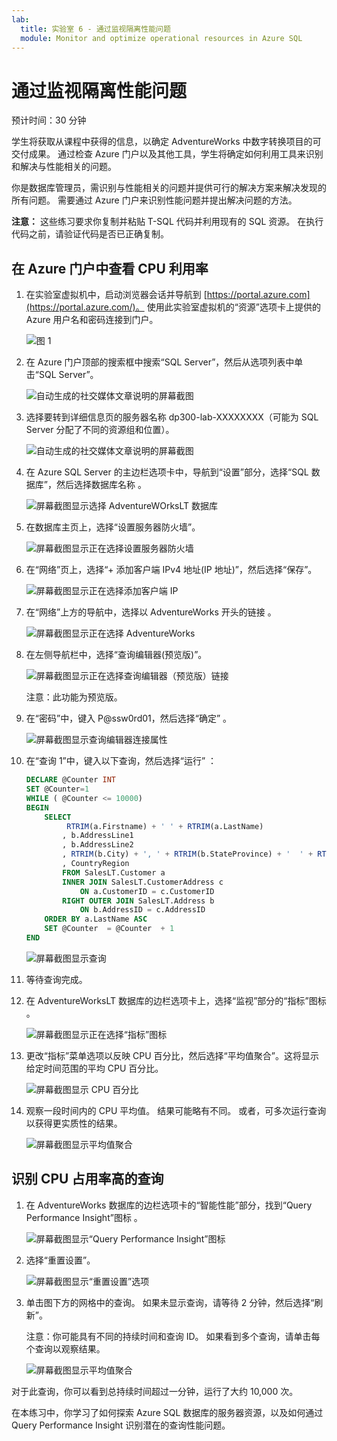 ```yaml
---
lab:
  title: 实验室 6 - 通过监视隔离性能问题
  module: Monitor and optimize operational resources in Azure SQL
---
```


# 通过监视隔离性能问题

预计时间：30 分钟

学生将获取从课程中获得的信息，以确定 AdventureWorks 中数字转换项目的可交付成果。 通过检查 Azure 门户以及其他工具，学生将确定如何利用工具来识别和解决与性能相关的问题。

你是数据库管理员，需识别与性能相关的问题并提供可行的解决方案来解决发现的所有问题。 需要通过 Azure 门户来识别性能问题并提出解决问题的方法。

**注意：** 这些练习要求你复制并粘贴 T-SQL 代码并利用现有的 SQL 资源。 在执行代码之前，请验证代码是否已正确复制。

## 在 Azure 门户中查看 CPU 利用率

1. 在实验室虚拟机中，启动浏览器会话并导航到 [https://portal.azure.com](https://portal.azure.com/)。 使用此实验室虚拟机的“资源”选项卡上提供的 Azure 用户名和密码连接到门户。

    ![图 1](../images/dp-300-module-01-lab-01.png)

1. 在 Azure 门户顶部的搜索框中搜索“SQL Server”，然后从选项列表中单击“SQL Server”。

    ![自动生成的社交媒体文章说明的屏幕截图](../images/dp-300-module-04-lab-1.png)

1. 选择要转到详细信息页的服务器名称 dp300-lab-XXXXXXXX（可能为 SQL Server 分配了不同的资源组和位置）。

    ![自动生成的社交媒体文章说明的屏幕截图](../images/dp-300-module-04-lab-2.png)

1. 在 Azure SQL Server 的主边栏选项卡中，导航到“设置”部分，选择“SQL 数据库”，然后选择数据库名称 。

    ![屏幕截图显示选择 AdventureWOrksLT 数据库](../images/dp-300-module-05-lab-04.png)

1. 在数据库主页上，选择“设置服务器防火墙”。

    ![屏幕截图显示正在选择设置服务器防火墙](../images/dp-300-module-06-lab-01.png)

1. 在“网络”页上，选择“+ 添加客户端 IPv4 地址(IP 地址)”，然后选择“保存”。

    ![屏幕截图显示正在选择添加客户端 IP](../images/dp-300-module-06-lab-02.png)

1. 在“网络”上方的导航中，选择以 AdventureWorks 开头的链接 。

    ![屏幕截图显示正在选择 AdventureWorks](../images/dp-300-module-06-lab-03.png)

1. 在左侧导航栏中，选择“查询编辑器(预览版)”。

    ![屏幕截图显示正在选择查询编辑器（预览版）链接](../images/dp-300-module-06-lab-04.png)

    注意：此功能为预览版。

1. 在“密码”中，键入 P@ssw0rd01，然后选择“确定”  。

    ![屏幕截图显示查询编辑器连接属性](../images/dp-300-module-06-lab-05.png)

1. 在“查询 1”中，键入以下查询，然后选择“运行” ：

    ```sql
    DECLARE @Counter INT 
    SET @Counter=1
    WHILE ( @Counter <= 10000)
    BEGIN
        SELECT 
             RTRIM(a.Firstname) + ' ' + RTRIM(a.LastName)
            , b.AddressLine1
            , b.AddressLine2
            , RTRIM(b.City) + ', ' + RTRIM(b.StateProvince) + '  ' + RTRIM(b.PostalCode)
            , CountryRegion
            FROM SalesLT.Customer a
            INNER JOIN SalesLT.CustomerAddress c 
                ON a.CustomerID = c.CustomerID
            RIGHT OUTER JOIN SalesLT.Address b
                ON b.AddressID = c.AddressID
        ORDER BY a.LastName ASC
        SET @Counter  = @Counter  + 1
    END
    ```

    ![屏幕截图显示查询](../images/dp-300-module-06-lab-06.png)

1. 等待查询完成。

1. 在 AdventureWorksLT 数据库的边栏选项卡上，选择“监视”部分的“指标”图标  。

    ![屏幕截图显示正在选择“指标”图标](../images/dp-300-module-06-lab-07.png)

1. 更改“指标”菜单选项以反映 CPU 百分比，然后选择“平均值聚合”。这将显示给定时间范围的平均 CPU 百分比。

    ![屏幕截图显示 CPU 百分比](../images/dp-300-module-06-lab-08.png)

1. 观察一段时间内的 CPU 平均值。 结果可能略有不同。 或者，可多次运行查询以获得更实质性的结果。

    ![屏幕截图显示平均值聚合](../images/dp-300-module-06-lab-09.png)

## 识别 CPU 占用率高的查询

1. 在 AdventureWorks 数据库的边栏选项卡的“智能性能”部分，找到“Query Performance Insight”图标  。

    ![屏幕截图显示“Query Performance Insight”图标](../images/dp-300-module-06-lab-10.png)

1. 选择“重置设置”。

    ![屏幕截图显示“重置设置”选项](../images/dp-300-module-06-lab-11.png)

1. 单击图下方的网格中的查询。 如果未显示查询，请等待 2 分钟，然后选择“刷新”。

    注意：你可能具有不同的持续时间和查询 ID。 如果看到多个查询，请单击每个查询以观察结果。

    ![屏幕截图显示平均值聚合](../images/dp-300-module-06-lab-12.png)

对于此查询，你可以看到总持续时间超过一分钟，运行了大约 10,000 次。

在本练习中，你学习了如何探索 Azure SQL 数据库的服务器资源，以及如何通过 Query Performance Insight 识别潜在的查询性能问题。

